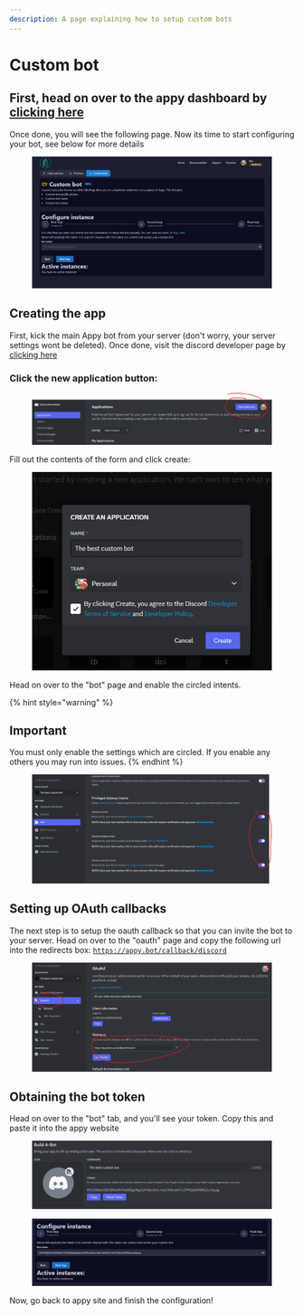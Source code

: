 ```yaml
---
description: A page explaining how to setup custom bots
---
```


# Custom bot

## First, head on over to the appy dashboard by [clicking here](https://appybot.xyz/dashboard?selected=customInstance)

Once done, you will see the following page. Now its time to start configuring your bot, see below for more details

<figure><img src="../../.gitbook/assets/image (11).png" alt=""><figcaption></figcaption></figure>

## Creating the app

First, kick the main Appy bot from your server (don't worry, your server settings wont be deleted). Once done, visit the discord developer page by [clicking here](https://discord.com/developers/applications)

### Click the new application button:

<figure><img src="../../.gitbook/assets/image (5) (1).png" alt=""><figcaption></figcaption></figure>

Fill out the contents of the form and click create:

<figure><img src="../../.gitbook/assets/image (9).png" alt=""><figcaption></figcaption></figure>

Head on over to the "bot" page and enable the circled intents.

{% hint style="warning" %}
## Important

You must only enable the settings which are circled. If you enable any others you may run into issues.
{% endhint %}

<figure><img src="../../.gitbook/assets/image (10).png" alt=""><figcaption></figcaption></figure>

## Setting up OAuth callbacks

The next step is to setup the oauth callback so that you can invite the bot to your server. Head on over to the "oauth" page and copy the following url into the redirects box: [`https://appy.bot/callback/discord`](https://appybot.xyz/callback/discord)

<figure><img src="../../.gitbook/assets/image (1) (1).png" alt=""><figcaption></figcaption></figure>

## Obtaining the bot token

Head on over to the "bot" tab, and you'll see your token. Copy this and paste it into the appy website

<figure><img src="../../.gitbook/assets/image (13).png" alt=""><figcaption></figcaption></figure>

<figure><img src="../../.gitbook/assets/image (14).png" alt=""><figcaption></figcaption></figure>

Now, go back to appy site and finish the configuration!
